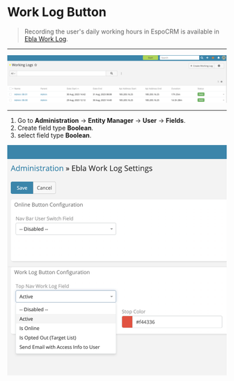 # Work Log Button

> Recording the user's daily working hours in EspoCRM is available
> in [Ebla Work Log](https://www.eblasoft.com.tr/espocrm-extension-page/espocrm-ebla-worklog).

---

![Work Log Button](../../_static/images/extensions/work-log/log.png)

---

1. Go to **Administration** -> **Entity Manager** -> **User** -> **Fields**.
2. Create field type **Boolean**.
3. select field type **Boolean**.

![Work Log Button](../../_static/images/extensions/work-log/log-op.png)